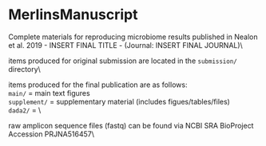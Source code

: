 # MerlinsManuscript
Complete materials for reproducing microbiome results published in Nealon et al. 2019 - INSERT FINAL TITLE - (Journal: INSERT FINAL JOURNAL)\

items produced for original submission are located in the `submission/` directory\

items produced for the final publication are as follows:\
`main/` = main text figures\
`supplement/` = supplementary material (includes figues/tables/files)\
`dada2/` = \

raw amplicon sequence files (fastq) can be found via NCBI SRA BioProject Accession PRJNA516457\
